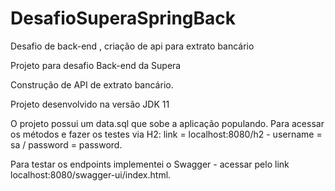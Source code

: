 # DesafioSuperaSpringBack
Desafio de back-end , criação de api para extrato bancário

Projeto para desafio Back-end da Supera

Construção de API de extrato bancário.

Projeto desenvolvido na versão JDK 11

O projeto possui um data.sql que sobe a aplicação populando.
Para acessar os métodos e fazer os testes via H2: link = localhost:8080/h2 - username = sa / password = password.

Para testar os endpoints implementei o Swagger - acessar pelo link localhost:8080/swagger-ui/index.html.
